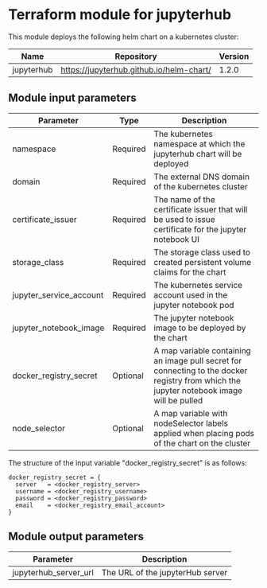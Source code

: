 # Terraform module for jupyterhub

This module deploys the following helm chart on a kubernetes cluster:

| Name       | Repository                               | Version |
| ---------- | ---------------------------------------- | ------- |
| jupyterhub | https://jupyterhub.github.io/helm-chart/ | 1.2.0   |

## Module input parameters

| Parameter               | Type     | Description                                                                                                                               |
| ----------------------- | -------- | ----------------------------------------------------------------------------------------------------------------------------------------- |
| namespace               | Required | The kubernetes namespace at which the jupyterhub chart will be deployed                                                                   |
| domain                  | Required | The external DNS domain of the kubernetes cluster                                                                                         |
| certificate_issuer      | Required | The name of the certificate issuer that will be used to issue certificate for the jupyter notebook UI                                     |
| storage_class           | Required | The storage class used to created persistent volume claims for the chart                                                                  |
| jupyter_service_account | Required | The kubernetes service account used in the jupyter notebook pod                                                                           |
| jupyter_notebook_image  | Required | The jupyter notebook image to be deployed by the chart                                                                                    |
| docker_registry_secret  | Optional | A map variable containing an image pull secret for connecting to the docker registry from which the jupyter notebook image will be pulled |
| node_selector           | Optional | A map variable with nodeSelector labels applied when placing pods of the chart on the cluster                                             |

The structure of the input variable "docker_registry_secret" is as follows:

```
docker_registry_secret = {
  server   = <docker_registry_server>
  username = <docker_registry_username>
  password = <docker_registry_password>
  email    = <docker_registry_email_account>
}
```

## Module output parameters

| Parameter             | Description                       |
| --------------------- | --------------------------------- |
| jupyterhub_server_url | The URL of the jupyterHub server  |